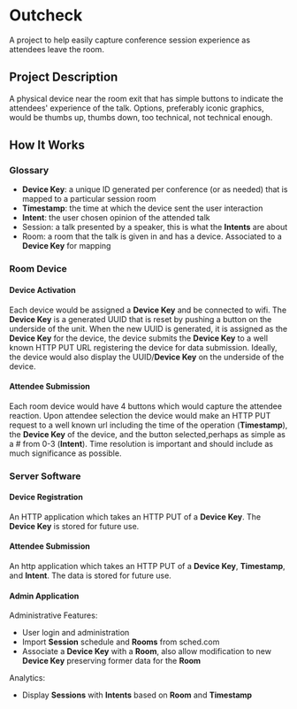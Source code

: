 # Outcheck

A project to help easily capture conference session experience as attendees leave the room.

## Project Description

A physical device near the room exit that has simple buttons to indicate the attendees' experience of the talk.
Options, preferably iconic graphics, would be thumbs up, thumbs down, too technical, not technical enough. 

## How It Works

### Glossary

* **Device Key**:  a unique ID generated per conference (or as needed) that is mapped to a particular session room
*  **Timestamp**: the time at which the device sent the user interaction
*  **Intent**: the user chosen opinion of the attended talk
*  Session: a talk presented by a speaker, this is what the **Intents** are about
*  Room: a room that the talk is given in and has a device. Associated to a **Device Key** for mapping


### Room Device

#### Device Activation

Each device would be assigned a **Device Key** and be connected to wifi.
The ****Device Key**** is a generated UUID that is reset by pushing a button on the underside of the unit.
When the new UUID is generated, it is assigned as the **Device Key** for the device, the device submits the **Device Key** to a well known HTTP PUT URL registering the device for data submission.
Ideally, the device would also display the UUID/**Device Key** on the underside of the device.

#### Attendee Submission
Each room device would have 4 buttons which would capture the attendee reaction. 
Upon attendee selection the device would make an HTTP PUT request to a well known url including the time of the operation (**Timestamp**), the **Device Key** of the device, and the button selected,perhaps as simple as a # from 0-3 (**Intent**).
Time resolution is important and should include as much significance as possible.

### Server Software

#### Device Registration

An HTTP application which takes an HTTP PUT of a **Device Key**.
The **Device Key** is stored for future use.

#### Attendee Submission

An http application which takes an HTTP PUT of a **Device Key**, **Timestamp**, and **Intent**.
The data is stored for future use.

#### Admin Application

Administrative Features:

* User login and administration
* Import **Session** schedule and **Rooms** from sched.com
* Associate a **Device Key** with a **Room**, also allow modification to new **Device Key** preserving former data for the **Room**

Analytics:

* Display **Sessions** with **Intents** based on **Room** and **Timestamp** 
